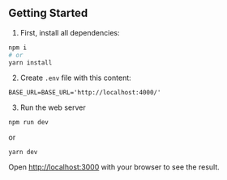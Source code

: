 ## Getting Started

1. First, install all dependencies:

```bash
npm i
# or
yarn install
```

2. Create `.env` file with this content:
   
```
BASE_URL=BASE_URL='http://localhost:4000/'
```

3. Run the web server

```
npm run dev
```
or

```
yarn dev
```


Open [http://localhost:3000](http://localhost:3000) with your browser to see the result.
